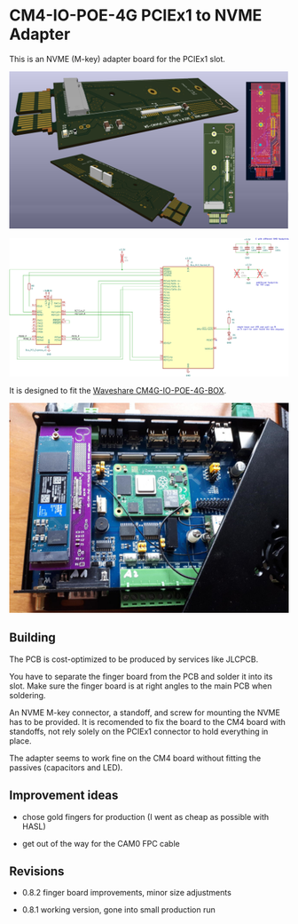 # CM4-IO-POE-4G PCIEx1 to NVME Adapter

This is an NVME (M-key) adapter board for the PCIEx1 slot.

![PCB renderings](doc/preview_pcb.png)

![PCB renderings](doc/preview_sch.png)

It is designed to fit the [Waveshare CM4G-IO-POE-4G-BOX](https://www.waveshare.com/wiki/Compute_Module_4_PoE_4G_Board#Isolation_GPIO.2FI2C).

![adapter in use](doc/IMG_20230401_140919_resized.jpg)

## Building

The PCB is cost-optimized to be produced by services like JLCPCB.

You have to separate the finger board from the PCB and solder it into its slot.
Make sure the finger board is at right angles to the main PCB when soldering.

An NVME M-key connector, a standoff, and screw for mounting the NVME has to be provided.
It is recomended to fix the board to the CM4 board with standoffs, not rely solely on the PCIEx1 connector to hold everything in place.

The adapter seems to work fine on the CM4 board without fitting the passives (capacitors and LED).

## Improvement ideas

 * chose gold fingers for production (I went as cheap as possible with HASL)

 * get out of the way for the CAM0 FPC cable

## Revisions

 * 0.8.2 finger board improvements, minor size adjustments

 * 0.8.1 working version, gone into small production run



